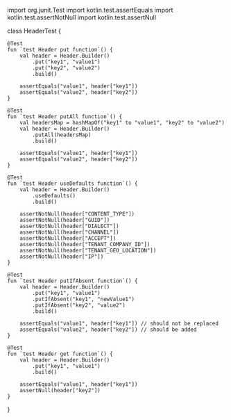 import org.junit.Test
import kotlin.test.assertEquals
import kotlin.test.assertNotNull
import kotlin.test.assertNull

class HeaderTest {

    @Test
    fun `test Header put function`() {
        val header = Header.Builder()
            .put("key1", "value1")
            .put("key2", "value2")
            .build()

        assertEquals("value1", header["key1"])
        assertEquals("value2", header["key2"])
    }

    @Test
    fun `test Header putAll function`() {
        val headersMap = hashMapOf("key1" to "value1", "key2" to "value2")
        val header = Header.Builder()
            .putAll(headersMap)
            .build()

        assertEquals("value1", header["key1"])
        assertEquals("value2", header["key2"])
    }

    @Test
    fun `test Header useDefaults function`() {
        val header = Header.Builder()
            .useDefaults()
            .build()

        assertNotNull(header["CONTENT_TYPE"])
        assertNotNull(header["GUID"])
        assertNotNull(header["DIALECT"])
        assertNotNull(header["CHANNEL"])
        assertNotNull(header["ACCEPT"])
        assertNotNull(header["TENANT_COMPANY_ID"])
        assertNotNull(header["TENANT_GEO_LOCATION"])
        assertNotNull(header["IP"])
    }

    @Test
    fun `test Header putIfAbsent function`() {
        val header = Header.Builder()
            .put("key1", "value1")
            .putIfAbsent("key1", "newValue1")
            .putIfAbsent("key2", "value2")
            .build()

        assertEquals("value1", header["key1"]) // should not be replaced
        assertEquals("value2", header["key2"]) // should be added
    }

    @Test
    fun `test Header get function`() {
        val header = Header.Builder()
            .put("key1", "value1")
            .build()

        assertEquals("value1", header["key1"])
        assertNull(header["key2"])
    }
}
